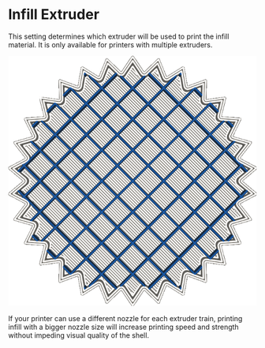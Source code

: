 Infill Extruder
====
This setting determines which extruder will be used to print the infill material. It is only available for printers with multiple extruders.

![The shell of the model will get printed with the silver material, but the infill gets printed with the blue material](images/infill_extruder_nr.png)

If your printer can use a different nozzle for each extruder train, printing infill with a bigger nozzle size will increase printing speed and strength without impeding visual quality of the shell.